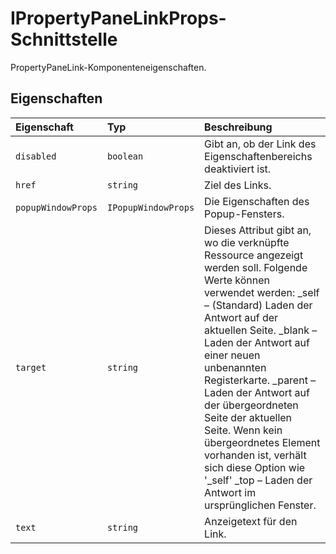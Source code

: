 # <a name="ipropertypanelinkprops-interface"></a>IPropertyPaneLinkProps-Schnittstelle







PropertyPaneLink-Komponenteneigenschaften.




## <a name="properties"></a>Eigenschaften

| Eigenschaft     | Typ   | Beschreibung|
|:-------------|:-------|:-----------|
|`disabled`      | `boolean` | Gibt an, ob der Link des Eigenschaftenbereichs deaktiviert ist. |
|`href`      | `string` | Ziel des Links. |
|`popupWindowProps`      | `IPopupWindowProps` | Die Eigenschaften des Popup-Fensters. |
|`target`      | `string` | Dieses Attribut gibt an, wo die verknüpfte Ressource angezeigt werden soll. Folgende Werte können verwendet werden: _self – (Standard) Laden der Antwort auf der aktuellen Seite. _blank – Laden der Antwort auf einer neuen unbenannten Registerkarte. _parent – Laden der Antwort auf der übergeordneten Seite der aktuellen Seite. Wenn kein übergeordnetes Element vorhanden ist, verhält sich diese Option wie '_self' _top – Laden der Antwort im ursprünglichen Fenster. |
|`text`      | `string` | Anzeigetext für den Link. |






